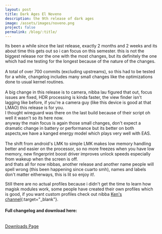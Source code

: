 ```yaml
---
layout: post
title: Dark Ages El Noveno
description: the 9th release of dark ages
image: /assets/images/noveno.png
project: false
permalink: /blog/:title/
---
```


Its been a while since the last release, exactly 2 months and 2 weeks and its about time this gets out so i can focus on this semester.
this is not the biggest release nor the one with the most changes, but its definitely the one which had me testing for the longest because of the nature of the changes.<br><br>
A total of over 700 commits (excluding upstreams), so this had to be tested for a while, changelog includes many small changes like the optimizations done to usual kernel routines.<br><br>
A big change in this release is to camera, nibba lau figured that out, focus issues are fixed, HDR processing is kinda faster, the view finder isn't lagging like before, if you're a camera guy (like this device is good at that LMAO) this release is for you. <br>
I thought wireguard was there on the last build because of their script oh well it wasn't so its here now.<br>
anyway the main focus is again those small changes, don't expect a dramatic change in battery or performance but its better on both aspects,we have a kanged energy model which plays very well with EAS. <br><br>
The shift from android's LMK to simple LMK makes low memory handling better and easier on the processor, so no more freezes when you have low memory, new fingerprint boost driver improves unlock speeds especially from wakeup when the screen is off.<br>
and thats all for now nibbas, another release and another name people will spell wrong (this been happening since cuarto smh), names and labels don't matter eitherways, this is lit so enjoy it!.

Still there are no actual profiles because i didn't get the time to learn how magisk modules work, some people have created their own profiles which is good, if you want custom profiles check out nibba [Ken's channel](https://t.me/KenVerse){:target="\_blank"}.<br>

#### Full changelog and download here:

<br>
<a href="{{ site.url }}/da" class="button fit special">Downloads Page</a>
<br> <br><br>
